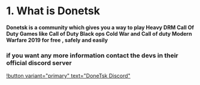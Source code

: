 
# 1. What is Donetsk

**Donetsk is a community which gives you a way to play Heavy DRM Call Of Duty Games like Call of Duty Black ops Cold War and Call of duty Modern Warfare 2019 for free , safely and easily**

### if you want any more information contact the devs in their official discord server

[!button variant="primary" text="DoneTsk Discord"](https://discord.gg/donetsk-1045458566636650568)